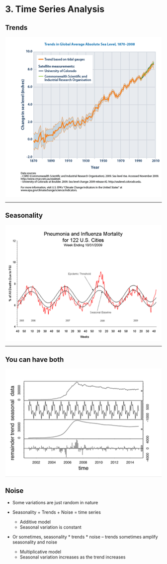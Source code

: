 # 3. Time Series Analysis

## Trends

![3%20Time%20Series%20Analysis%206899ca5dbf3944d9b08231408ca31b36/Untitled.png](3%20Time%20Series%20Analysis%206899ca5dbf3944d9b08231408ca31b36/Untitled.png)

---

## Seasonality

![3%20Time%20Series%20Analysis%206899ca5dbf3944d9b08231408ca31b36/Untitled%201.png](3%20Time%20Series%20Analysis%206899ca5dbf3944d9b08231408ca31b36/Untitled%201.png)

---

## You can have both

![3%20Time%20Series%20Analysis%206899ca5dbf3944d9b08231408ca31b36/Untitled%202.png](3%20Time%20Series%20Analysis%206899ca5dbf3944d9b08231408ca31b36/Untitled%202.png)

## Noise

- Some variations are just random in nature
- Seasonality + Trends + Noise = time series
    - Additive model
    - Seasonal variation is constant

- Or sometimes, seasonality * trends * noise – trends sometimes amplify seasonality and noise
    - Multiplicative model
    - Seasonal variation increases as the trend increases